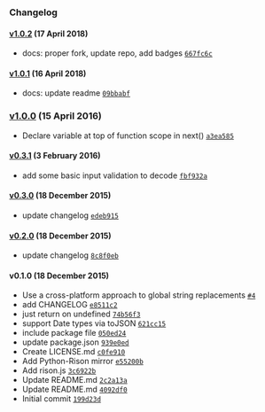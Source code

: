 ### Changelog

#### [v1.0.2](https://github.com/w33ble/rison-node/compare/v1.0.1...v1.0.2) (17 April 2018)
- docs: proper fork, update repo, add badges [`667fc6c`](https://github.com/w33ble/rison-node/commit/667fc6cd6a3ef4022228dd5de6f1d8a28b153eba)

#### [v1.0.1](https://github.com/w33ble/rison-node/compare/v1.0.0...v1.0.1) (16 April 2018)
- docs: update readme [`09bbabf`](https://github.com/w33ble/rison-node/commit/09bbabf3959d77bf26caa84f7221b3625992d27c)

### [v1.0.0](https://github.com/w33ble/rison-node/compare/v0.3.1...v1.0.0) (15 April 2016)
- Declare variable at top of function scope in next() [`a3ea585`](https://github.com/w33ble/rison-node/commit/a3ea585d9417c00747ff04a74732bfd6e4f40b3e)

#### [v0.3.1](https://github.com/w33ble/rison-node/compare/v0.3.0...v0.3.1) (3 February 2016)
- add some basic input validation to decode [`fbf932a`](https://github.com/w33ble/rison-node/commit/fbf932a6bc98161ba46190c6906988671b4b1abe)

#### [v0.3.0](https://github.com/w33ble/rison-node/compare/v0.2.0...v0.3.0) (18 December 2015)
- update changelog [`edeb915`](https://github.com/w33ble/rison-node/commit/edeb915fae9d753907cda33857a8631a26fa3c4e)

#### [v0.2.0](https://github.com/w33ble/rison-node/compare/v0.1.0...v0.2.0) (18 December 2015)
- update changelog [`8c8f0eb`](https://github.com/w33ble/rison-node/commit/8c8f0eb56ad3f9ea2a43aa40522f8c979f938181)

#### v0.1.0 (18 December 2015)
- Use a cross-platform approach to global string replacements [`#4`](https://github.com/w33ble/rison-node/pull/4)
- add CHANGELOG [`e8511c2`](https://github.com/w33ble/rison-node/commit/e8511c2a98dcc34ae7681ad539e61c5c8470336c)
- just return on undefined [`74b56f3`](https://github.com/w33ble/rison-node/commit/74b56f319d7c1367607a1ae93c9e5a4d53124a20)
- support Date types via toJSON [`621cc15`](https://github.com/w33ble/rison-node/commit/621cc15f79bf87d53be3c7437b92242d7f96d9d1)
- include package file [`050ed24`](https://github.com/w33ble/rison-node/commit/050ed2439399df3716fc73ed28845ab09aa8cf69)
- update package.json [`939e0ed`](https://github.com/w33ble/rison-node/commit/939e0ed812feb6338d93b4e8266df4216b353880)
- Create LICENSE.md [`c0fe910`](https://github.com/w33ble/rison-node/commit/c0fe91066d9f62cc6f9893026d51de98fb1fbe53)
- Add Python-Rison mirror [`e55200b`](https://github.com/w33ble/rison-node/commit/e55200b19662e7bc6cddd6cc5f1d90fbd172e8e3)
- Add rison.js [`3c6922b`](https://github.com/w33ble/rison-node/commit/3c6922b45d89cd0efcacbb59d8998b3f9c6f1807)
- Update README.md [`2c2a13a`](https://github.com/w33ble/rison-node/commit/2c2a13ac5fde1671e0d918b1ca8b01de559bca6d)
- Update README.md [`4092df0`](https://github.com/w33ble/rison-node/commit/4092df0496488d260e6bff82a5d4428e4f21821d)
- Initial commit [`199d23d`](https://github.com/w33ble/rison-node/commit/199d23df569d6f8de4a5a6f165a9ecc7a5e13ae7)

